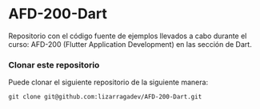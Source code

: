 # AFD-200-Dart

Repositorio con el código fuente de ejemplos llevados a cabo durante el curso: AFD-200 (Flutter Application Development) en las sección de Dart.

### Clonar este repositorio

Puede clonar el siguiente repositorio de la siguiente manera:
~~~
git clone git@github.com:lizarragadev/AFD-200-Dart.git
~~~
